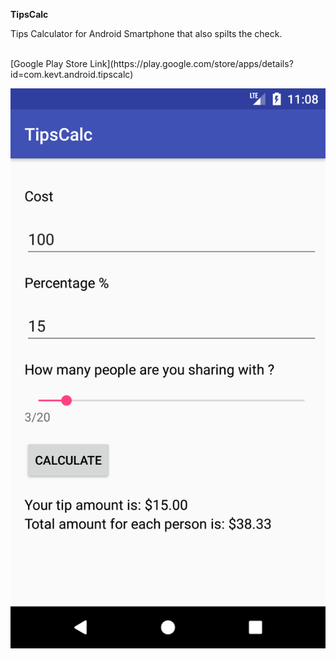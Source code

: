 <b>TipsCalc</b>

<p>Tips Calculator for Android Smartphone that also spilts the check.</p>
<br/>
[Google Play Store Link](https://play.google.com/store/apps/details?id=com.kevt.android.tipscalc)


![Alt Text](https://github.com/kev-th/TipsCalc/blob/master/screenshot1.png)
